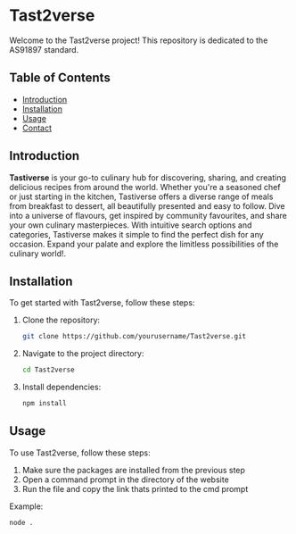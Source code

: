 # Tast2verse

Welcome to the Tast2verse project! This repository is dedicated to the AS91897 standard.

## Table of Contents

- [Introduction](#introduction)
- [Installation](#installation)
- [Usage](#usage)
- [Contact](#contact)

## Introduction

**Tastiverse** is your go-to culinary hub for discovering, sharing, and creating delicious recipes from around the world. Whether you're a seasoned chef or just starting in the kitchen, Tastiverse offers a diverse range of meals from breakfast to dessert, all beautifully presented and easy to follow. Dive into a universe of flavours, get inspired by community favourites, and share your own culinary masterpieces. With intuitive search options and categories, Tastiverse makes it simple to find the perfect dish for any occasion. Expand your palate and explore the limitless possibilities of the culinary world!.


## Installation

To get started with Tast2verse, follow these steps:

1. Clone the repository:
    ```sh
    git clone https://github.com/yourusername/Tast2verse.git
    ```
2. Navigate to the project directory:
    ```sh
    cd Tast2verse
    ```
3. Install dependencies:
    ```sh
    npm install
    ```

## Usage

To use Tast2verse, follow these steps:

1. Make sure the packages are installed from the previous step
2. Open a command prompt in the directory of the website
3. Run the file and copy the link thats printed to the cmd prompt

Example:
```sh
node .
```

